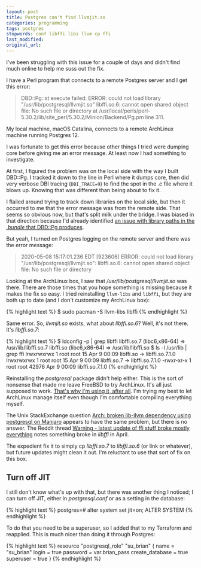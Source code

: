 ```yaml
---
layout: post
title: Postgres can't find llvmjit.so
categories: programming
tags: postgres
stopwords: conf libffi libs llvm cp ffi
last_modified:
original_url:
---
```


I've been struggling with this issue for a couple of days and didn't find much online to help me suss out the fix.

I have a Perl program that connects to a remote Postgres server and I get this error:

> DBD::Pg::st execute failed: ERROR:  could not load library "/usr/lib/postgresql/llvmjit.so" libffi.so.6: cannot open shared object file: No such file or directory at /usr/local/perls/perl-5.30.2/lib/site_perl/5.30.2/Minion/Backend/Pg.pm line 311.

My local machine, macOS Catalina, connects to a remote ArchLinux machine running Postgres 12.

I was fortunate to get this error because other things I tried were dumping core before giving me an error message. At least now I had something to investigate.

At first, I figured the problem was on the local side with the way I built DBD::Pg. I tracked it down to the line in Perl where it dumps core, then did very verbose DBI tracing (`DBI_TRACE=9`) to find the spot in the _.c_ file where it blows up. Knowing that was different than being about to fix it.

I flailed around trying to track down libraries on the local side, but then it occurred to me that the error message was from the remote side. That seems so obvious now, but that's split milk under the bridge. I was biased in that direction because I'd already identified [an issue with library paths in the _.bundle_ that DBD::Pg produces](https://github.com/bucardo/dbdpg/issues/69).

But yeah, I turned on Postgres logging on the remote server and there was the error message:

> 2020-05-08 15:17:01.236 EDT [923606] ERROR:  could not load library "/usr/lib/postgresql/llvmjit.so": libffi.so.6: cannot open shared object file: No such file or directory

Looking at the ArchLinux box, I saw that _/usr/lib/postgresql/llvmjit.so_ was there. There are those times that you hope something is missing because it makes the fix so easy. I tried reinstalling `llvm-libs` and `libffi`, but they are both up to date (and I don't customize my ArchLinux box):

{% highlight text %}
$ sudo pacman -S llvm-libs libffi
{% endhighlight %}

Same error. So, _llvmjit.so_ exists, what about _libffi.so.6_? Well, it's not there. It's _libffi.so.7_:

{% highlight text %}
$ ldconfig -p | grep libffi
	libffi.so.7 (libc6,x86-64) => /usr/lib/libffi.so.7
	libffi.so (libc6,x86-64) => /usr/lib/libffi.so
$ ls -l /usr/lib | grep ffi
lrwxrwxrwx  1 root root       15 Apr  9 00:09 libffi.so -> libffi.so.7.1.0
lrwxrwxrwx  1 root root       15 Apr  9 00:09 libffi.so.7 -> libffi.so.7.1.0
-rwxr-xr-x  1 root root    42976 Apr  9 00:09 libffi.so.7.1.0
{% endhighlight %}

Reinstalling the _postgresql_ package didn't help either. This is the sort of nonsense that made me leave FreeBSD to try ArchLinux. It's all just supposed to work. [That's why I'm using it, after all](/switching-from-freebsd-to-linux/). I'm trying my best to let ArchLinux manage itself even though I'm comfortable compiling everything myself.

The Unix StackExchange question [Arch: broken lib-llvm dependency using postgresql on Manjaro](https://unix.stackexchange.com/q/583225/12567) appears to have the same problem, but there is no answer. The Reddit thread [Warning - latest update of ffi stuff broke mostly everything](https://www.reddit.com/r/archlinux/comments/fyutoz/warning_latest_udpate_of_ffi_stuff_broke_mostly/) notes something broke in _libffi_ in April.

The expedient fix it to simply cp _libffi.so.7_ to _libffi.so.6_ (or link or whatever), but future updates might clean it out. I'm reluctant to use that sort of fix on this box.

## Turn off JIT

I still don't know what's up with that, but there was another thing I noticed; I can turn off JIT, either in _postgresql.conf_ or as a setting in the database:

{% highlight text %}
postgres=# alter system set jit=on;
ALTER SYSTEM
{% endhighlight %}

To do that you need to be a superuser, so I added that to my Terraform and reapplied. This is much nicer than doing it through Postgres:

{% highlight text %}
resource "postgresql_role" "su_brian" {
        name     = "su_brian"
        login    = true
        password = var.brian_pass
        create_database = true
	superuser = true
}
{% endhighlight %}


